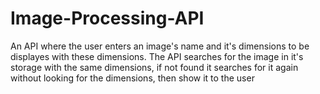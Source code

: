 # Image-Processing-API

An API where the user enters an image's name and it's dimensions to be displayes with these dimensions.
The API searches for the image in it's storage with the same dimensions, if not found it searches for it again without looking for the dimensions,
then show it to the user
